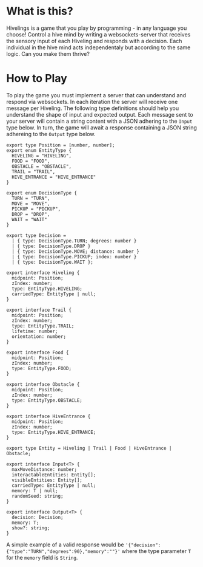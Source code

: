 # What is this?
Hivelings is a game that you play by programming - in any language you choose! Control a hive mind by writing a websockets-server that receives the sensory input of each Hiveling and responds with a decision. Each individual in the hive mind acts independentaly but according to the same logic. Can you make them thrive?

# How to Play
To play the game you must implement a server that can understand and respond via websockets. In each iteration the server will receive one message per Hiveling. The following type definitions should help you understand the shape of input and expected output. Each message sent to your server will contain a string content with a JSON adhering to the `Input` type below. In turn, the game will await a response containing a JSON string adhereing to the `Output` type below.

```
export type Position = [number, number];
export enum EntityType {
  HIVELING = "HIVELING",
  FOOD = "FOOD",
  OBSTACLE = "OBSTACLE",
  TRAIL = "TRAIL",
  HIVE_ENTRANCE = "HIVE_ENTRANCE"
}

export enum DecisionType {
  TURN = "TURN",
  MOVE = "MOVE",
  PICKUP = "PICKUP",
  DROP = "DROP",
  WAIT = "WAIT"
}

export type Decision =
  | { type: DecisionType.TURN; degrees: number }
  | { type: DecisionType.DROP }
  | { type: DecisionType.MOVE; distance: number }
  | { type: DecisionType.PICKUP; index: number }
  | { type: DecisionType.WAIT };

export interface Hiveling {
  midpoint: Position;
  zIndex: number;
  type: EntityType.HIVELING;
  carriedType: EntityType | null;
}

export interface Trail {
  midpoint: Position;
  zIndex: number;
  type: EntityType.TRAIL;
  lifetime: number;
  orientation: number;
}

export interface Food {
  midpoint: Position;
  zIndex: number;
  type: EntityType.FOOD;
}

export interface Obstacle {
  midpoint: Position;
  zIndex: number;
  type: EntityType.OBSTACLE;
}

export interface HiveEntrance {
  midpoint: Position;
  zIndex: number;
  type: EntityType.HIVE_ENTRANCE;
}

export type Entity = Hiveling | Trail | Food | HiveEntrance | Obstacle;

export interface Input<T> {
  maxMoveDistance: number;
  interactableEntities: Entity[];
  visibleEntities: Entity[];
  carriedType: EntityType | null;
  memory: T | null;
  randomSeed: string;
}

export interface Output<T> {
  decision: Decision;
  memory: T;
  show?: string;
}
```

A simple example of a valid response would be `'{"decision":{"type":"TURN","degrees":90},"memory":""}'` where the type parameter `T` for the `memory` field is `String`.
